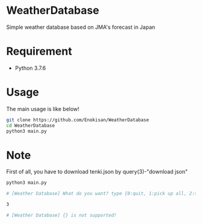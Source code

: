 # WeatherDatabase
Simple weather database based on JMA's forecast in Japan

# Requirement
 
* Python 3.7.6

# Usage
The main usage is like below!
```bash
git clone https://github.com/Enokisan/WeatherDatabase
cd WeatherDatabase
python3 main.py
```

# Note
First of all, you have to download tenki.json by query(3)-"download json"

```bash
python3 main.py

# [Weather Database] What do you want? type {0:quit, 1:pick up all, 2:select area, 3: download json}

3

# [Weather Database] {} is not supported!

```
